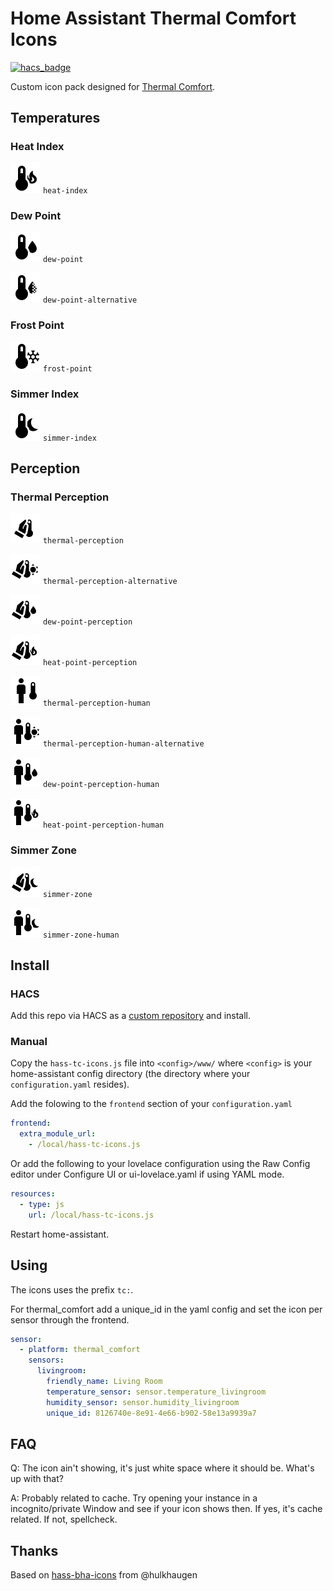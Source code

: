 # Home Assistant Thermal Comfort Icons
[![hacs_badge](https://img.shields.io/badge/HACS-Custom-41BDF5.svg?style=for-the-badge)](https://github.com/hacs/integration)

Custom icon pack designed for [Thermal Comfort](https://github.com/dolezsa/thermal_comfort).

## Temperatures

### Heat Index
![Preview](./svg/thermometer-fire.svg) `heat-index`

### Dew Point
![Preview](./svg/thermometer-water.svg) `dew-point`

![Preview](./svg/thermometer-water-opacity.svg) `dew-point-alternative`

### Frost Point
![Preview](./svg/thermometer-snowflake.svg) `frost-point`

### Simmer Index
![Preview](./svg/thermometer-power-sleep.svg) `simmer-index`

## Perception

### Thermal Perception
![Preview](./svg/hand-thermometer.svg) `thermal-perception`

![Preview](./svg/hand-thermometer-sun.svg) `thermal-perception-alternative`

![Preview](./svg/hand-thermometer-water.svg) `dew-point-perception`

![Preview](./svg/hand-thermometer-fire.svg) `heat-point-perception`

![Preview](./svg/human-male-thermometer.svg) `thermal-perception-human`

![Preview](./svg/human-male-thermometer-sun.svg) `thermal-perception-human-alternative`

![Preview](./svg/human-male-thermometer-water.svg) `dew-point-perception-human`

![Preview](./svg/human-male-thermometer-fire.svg) `heat-point-perception-human`

### Simmer Zone
![Preview](./svg/hand-thermometer-power-sleep.svg) `simmer-zone`

![Preview](./svg/human-male-thermometer-power-sleep.svg) `simmer-zone-human`

## Install

### HACS
Add this repo via HACS as a [custom repository](https://hacs.xyz/docs/faq/custom_repositories) and install.

### Manual
Copy the `hass-tc-icons.js` file into `<config>/www/` where `<config>` is your home-assistant config directory (the directory where your `configuration.yaml` resides).

Add the folowing to the `frontend` section of your `configuration.yaml`

```yaml
frontend:
  extra_module_url:
    - /local/hass-tc-icons.js
```

Or add the following to your lovelace configuration using the Raw Config editor under Configure UI or ui-lovelace.yaml if using YAML mode.

```yaml
resources:
  - type: js
    url: /local/hass-tc-icons.js
```

Restart home-assistant.

## Using
The icons uses the prefix `tc:`.

For thermal_comfort add a unique_id in the yaml config and set the icon per sensor through the frontend.

```yaml
sensor:
  - platform: thermal_comfort
    sensors:
      livingroom:
        friendly_name: Living Room
        temperature_sensor: sensor.temperature_livingroom
        humidity_sensor: sensor.humidity_livingroom
        unique_id: 8126740e-8e91-4e66-b902-58e13a9939a7
```

## FAQ
Q: The icon ain't showing, it's just white space where it should be. What's up with that?

A: Probably related to cache. Try opening your instance in a incognito/private Window and see if your icon shows then. If yes, it's cache related. If not, spellcheck.

## Thanks
Based on [hass-bha-icons](https://github.com/hulkhaugen/hass-bha-icons) from @hulkhaugen
